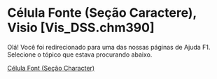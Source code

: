
# Célula Fonte (Seção Caractere), Visio [Vis_DSS.chm390]

Olá! Você foi redirecionado para uma das nossas páginas de Ajuda F1. Selecione o tópico que estava procurando abaixo.

[Célula Font (Seção Character)](http://msdn.microsoft.com/library/935760a9-307e-90bc-c301-d04283d97427%28Office.15%29.aspx)
